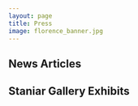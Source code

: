 ```yaml
---
layout: page
title: Press
image: florence_banner.jpg
---
```


## News Articles


## Staniar Gallery Exhibits
